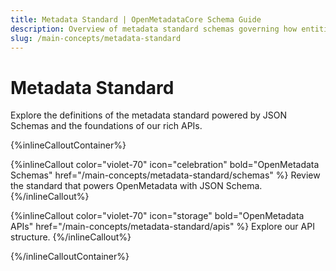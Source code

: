 ```yaml
---
title: Metadata Standard | OpenMetadataCore Schema Guide
description: Overview of metadata standard schemas governing how entities, types, analytics, and governance structures are defined.
slug: /main-concepts/metadata-standard
---
```


# Metadata Standard

Explore the definitions of the metadata standard powered by JSON Schemas and the foundations of our rich APIs.

{%inlineCalloutContainer%}

{%inlineCallout
    color="violet-70"
    icon="celebration"
    bold="OpenMetadata Schemas"
    href="/main-concepts/metadata-standard/schemas"  %}
Review the standard that powers OpenMetadata with JSON Schema.
{%/inlineCallout%}

{%inlineCallout
    color="violet-70"
    icon="storage"
    bold="OpenMetadata APIs"
    href="/main-concepts/metadata-standard/apis" %}
Explore our API structure.
{%/inlineCallout%}

{%/inlineCalloutContainer%}
